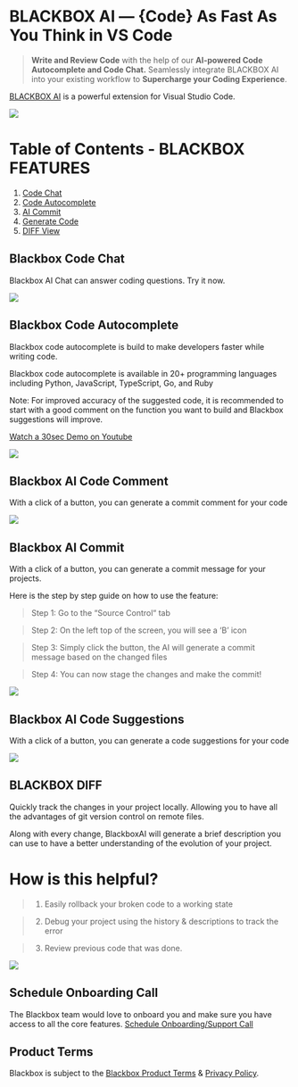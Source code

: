 # BLACKBOX AI — {Code} As Fast As You Think in VS Code

>  **Write and Review Code** with the help of our **AI-powered Code Autocomplete and Code Chat.** Seamlessly integrate BLACKBOX AI into your existing workflow to **Supercharge your Coding Experience**.

[BLACKBOX AI](https://www.blackbox.ai 'Learn more about BLACKBOX AI') is a powerful extension for Visual Studio Code.

[![](https://storage.googleapis.com/a1aa/uploads/Get%20Started%20Exploration2.png)](https://www.useblackbox.io/chat?videoId=VDj4fspm808)

# Table of Contents - BLACKBOX FEATURES
1. [Code Chat](#code-chat)
2. [Code Autocomplete](#code-autocomplete)
3. [AI Commit ](#blackbox-commit)
4. [Generate Code ](#blackbox-generatecode)
5. [DIFF View](#blackbox-diff)

## Blackbox Code Chat <a name="code-chat"></a>

Blackbox AI Chat can answer coding questions. Try it now.

[![](https://storage.googleapis.com/a1aa/uploads/demo-chat.gif)](https://www.useblackbox.io/chat?videoId=VDj4fspm808)

## Blackbox Code Autocomplete <a name="code-autocomplete"></a>

Blackbox code autocomplete is build to make developers faster while writing code.

Blackbox code autocomplete is available in 20+ programming languages including Python, JavaScript, TypeScript, Go, and Ruby

Note:
For improved accuracy of the suggested code, it is recommended to start with a good comment on the function you want to build and Blackbox suggestions will improve.

[Watch a 30sec Demo on Youtube](https://www.useblackbox.io/chat?videoId=HLqeHjf-J3c)

[![](https://storage.googleapis.com/a1aa/uploads/demo-autocomplete.gif)](https://www.useblackbox.io/chat?videoId=HLqeHjf-J3c)

## Blackbox AI Code Comment <a name="blackbox-comment"></a>

With a click of a button, you can generate a commit comment for your code

[![](https://storage.googleapis.com/a1aa/uploads/demo-command-comment.gif )](https://www.useblackbox.io/chat?videoId=dLBEk49licI)


## Blackbox AI Commit <a name="blackbox-commit"></a>

With a click of a button, you can generate a commit message for your projects.

Here is the step by step guide on how to use the feature:

> Step 1: Go to the “Source Control“ tab

> Step 2: On the left top of the screen, you will see a ‘B’ icon

> Step 3: Simply click the button, the AI will generate a commit message based on the changed files

> Step 4: You can now stage the changes and make the commit!

[![](https://storage.googleapis.com/a1aa/uploads/demo-autocommit.gif)](https://www.useblackbox.io/chat?videoId=V_3h3fjeHGM)


## Blackbox AI Code Suggestions <a name="blackbox-suggestion"></a>

With a click of a button, you can generate a code suggestions for your code

[![](https://storage.cloud.google.com/a1aa/uploads/code-suggestion.gif)](https://www.useblackbox.io/chat?videoId=sJDTIQ_BZYQ)



## BLACKBOX DIFF <a name="blackbox-diff"></a>

Quickly track the changes in your project locally. Allowing you to have all the advantages of git version control on remote files.

Along with every change, BlackboxAI will generate a brief description you can use to have a better understanding of the evolution of your project.

# How is this helpful?

> 1. Easily rollback your broken code to a working state

> 2. Debug your project using the history & descriptions to track the error

> 3. Review previous code that was done.

[![](https://storage.googleapis.com/a1aa/uploads/blackboxdiff.gif)](https://www.blackbox.ai)


## Schedule Onboarding Call

The Blackbox team would love to onboard you and make sure you have access to all the core features. [Schedule Onboarding/Support Call](https://calendly.com/blackboxapp/30min)


## Product Terms

Blackbox is subject to the [Blackbox Product Terms](https://www.useblackbox.io/terms) & [Privacy Policy](https://www.useblackbox.io/privacy).


